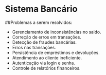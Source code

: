 # Sistema Bancário
##Problemas a serem resolvidos:
- Gerenciamento de inconsistências no saldo.
- Correção de erros em transações.
- Detecção de fraudes bancárias.
- Erros nas transações.
- Persistência de empréstimos e devoluções.
- Atendimento ao cliente ineficiente.
- Autenticação via login e senha.
- Controle de relatórios financeiros.
  
